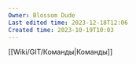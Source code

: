 ```yaml
---
Owner: Blossom Dude
Last edited time: 2023-12-18T12:06
Created time: 2023-10-19T10:03
---
```

[[Wiki/GIT/Команды|Команды]]